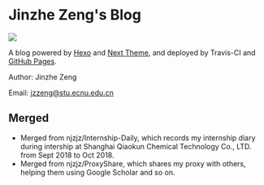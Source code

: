 # Jinzhe Zeng's Blog

[![](https://img.shields.io/website-up-down-green-red/https/njzjz.win.svg?style=flat)](https://njzjz.win)

A blog powered by [Hexo](https://github.com/hexojs/hexo) and [Next Theme](https://github.com/theme-next/hexo-theme-next), and deployed by Travis-CI and [GitHub Pages](https://pages.github.com/).

Author: Jinzhe Zeng

Email: jzzeng@stu.ecnu.edu.cn

## Merged
* Merged from njzjz/Internship-Daily, which records my internship diary during intership at Shanghai Qiaokun Chemical Technology Co., LTD. from Sept 2018 to Oct 2018.
* Merged from njzjz/ProxyShare, which shares my proxy with others, helping them using Google Scholar and so on.
